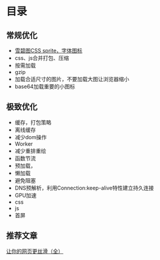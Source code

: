 # 目录


## 常规优化
- [雪碧图CSS sprite，字体图标](example1/index.md)
- css、js合并打包、压缩
- 按需加载
- gzip
- 加载合适尺寸的图片，不要加载大图让浏览器缩小
- base64加载重要的小图标


## 极致优化
- 缓存，打包策略
- 离线缓存
- 减少dom操作
- Worker
- 减少重排重绘
- 函数节流
- 预加载，
- 懒加载
- 避免阻塞
- DNS预解析，利用Connection:keep-alive特性建立持久连接
- GPU加速
- css
- js
- 首屏

## 推荐文章
[让你的网页更丝滑（全）](https://github.com/berwin/Blog/issues/39)